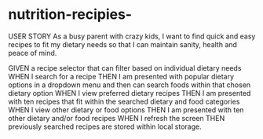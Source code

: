 # nutrition-recipies-

USER STORY
As a busy parent with crazy kids, 
I want to find quick and easy recipes to fit my dietary needs 
so that I can maintain sanity, health and peace of mind. 




GIVEN a recipe selector that can filter based on individual dietary needs
WHEN I search for a recipe
THEN I am presented with popular dietary options in a dropdown menu and then can search foods within that chosen dietary option
WHEN I view preferred dietary recipes
THEN I am presented with ten recipes that fit within the searched dietary and food categories
WHEN I view other dietary or food options
THEN I am presented with ten other dietary and/or food recipes
WHEN I refresh the screen
THEN previously searched recipes are stored within local storage. 